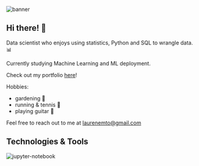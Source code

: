 ![banner](https://i.pinimg.com/originals/15/6e/83/156e835a65e03acc337469f3f6675eb0.jpg)

## Hi there! :wave: 

Data scientist who enjoys using statistics, Python and SQL to wrangle data. :bar_chart:

Currently studying Machine Learning and ML deployment. 

Check out my portfolio [here](https://laurenemilyto.github.io/)!

Hobbies: 
- gardening :tomato: 
- running & tennis :tennis:
- playing guitar :guitar:

Feel free to reach out to me at laurenemto@gmail.com

## Technologies & Tools
![jupyter-notebook](https://i.pinimg.com/originals/93/62/7d/93627d1bb6bbf3a26693d74023e67264.jpg)

